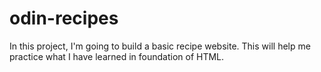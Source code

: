 # odin-recipes
In this project, I'm going to build a basic recipe website. This will help me practice what I have learned in foundation of HTML.
